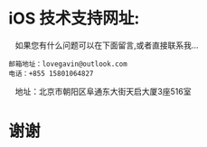 # iOS 技术支持网址:

    如果您有什么问题可以在下面留言,或者直接联系我...
    
    邮箱地址：lovegavin@outlook.com
    电话：+855 15801064827

    地址：北京市朝阳区阜通东大街天启大厦3座516室
  
# 谢谢
